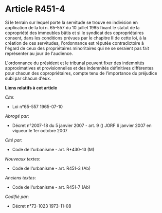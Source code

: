 # Article R451-4

Si le terrain sur lequel porte la servitude se trouve en indivision en application de la loi n. 65-557 du 10 juillet 1965
fixant le statut de la copropriété des immeubles bâtis et si le syndicat des copropriétaires consent, dans les conditions
prévues par le chapitre II de cette loi, à la création de ces servitudes, l'ordonnance est réputée contradictoire à l'égard
de ceux des propriétaires minoritaires qui ne se seraient pas fait représenter au jour de l'audience.

L'ordonnance du président et le tribunal peuvent fixer des indemnités approximatives et provisionnelles et des indemnités
définitives différentes pour chacun des copropriétaires, compte tenu de l'importance du préjudice subi par chacun d'eux.

**Liens relatifs à cet article**

_Cite_:

  - Loi n°65-557 1965-07-10

_Abrogé par_:

  - Décret n°2007-18 du 5 janvier 2007 - art. 9 () JORF 6 janvier 2007 en vigueur le 1er octobre 2007

_Cité par_:

  - Code de l'urbanisme - art. R*430-13 (M)

_Nouveaux textes_:

  - Code de l'urbanisme - art. R451-3 (Ab)

_Anciens textes_:

  - Code de l'urbanisme - art. R451-7 (Ab)

_Codifié par_:

  - Décret n°73-1023 1973-11-08
